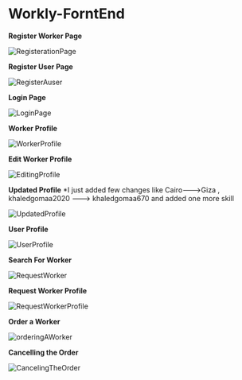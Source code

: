 # Workly-ForntEnd

**Register Worker Page**

![RegisterationPage](https://user-images.githubusercontent.com/36606053/88433057-b082bf00-cdfd-11ea-9498-a8b1f41dbe82.PNG)


**Register User Page**


![RegisterAuser](https://user-images.githubusercontent.com/36606053/88433130-cd1ef700-cdfd-11ea-8948-0ca3060d032b.PNG)



**Login Page**


![LoginPage](https://user-images.githubusercontent.com/36606053/88432334-487fa900-cdfc-11ea-8f0a-f00a209eb5fa.PNG)


**Worker Profile**


![WorkerProfile](https://user-images.githubusercontent.com/36606053/88432379-63eab400-cdfc-11ea-8b40-de7a19916cec.PNG)


**Edit Worker Profile**


![EditingProfile](https://user-images.githubusercontent.com/36606053/88432425-7bc23800-cdfc-11ea-82a1-ec49f7c44163.PNG)


**Updated Profile**
*I just added few changes like Cairo--->Giza , khaledgomaa2020 ---> khaledgomaa670 and added one more skill


![UpdatedProfile](https://user-images.githubusercontent.com/36606053/88432538-b035f400-cdfc-11ea-8385-2166962e81e1.PNG)



**User Profile**

![UserProfile](https://user-images.githubusercontent.com/36606053/88432602-ce9bef80-cdfc-11ea-9a13-b67130830077.PNG)


**Search For Worker**


![RequestWorker](https://user-images.githubusercontent.com/36606053/88432631-dfe4fc00-cdfc-11ea-8539-91ca399caa72.PNG)

**Request Worker Profile**

![RequestWorkerProfile](https://user-images.githubusercontent.com/36606053/88432902-6568ac00-cdfd-11ea-9d3e-cc0104ad817e.PNG)


**Order a Worker**


![orderingAWorker](https://user-images.githubusercontent.com/36606053/88432668-f0957200-cdfc-11ea-8634-d3c1b1b29dcf.PNG)


**Cancelling the Order**


![CancelingTheOrder](https://user-images.githubusercontent.com/36606053/88432706-073bc900-cdfd-11ea-9e0e-c05c0d30ebc5.PNG)

